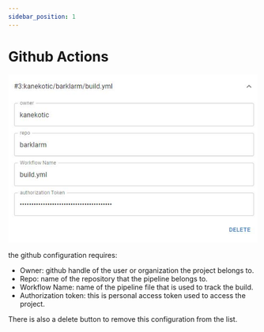 ```yaml
---
sidebar_position: 1
---
```


# Github Actions

![Github](./img/github.jpeg)

the github configuration requires:
- Owner: github handle of the user or organization the project belongs to.
- Repo: name of the repository that the pipeline belongs to.
- Workflow Name: name of the pipeline file that is used to track the build.
- Authorization token: this is personal access token used to access the project.

There is also a delete button to remove this configuration from the list.